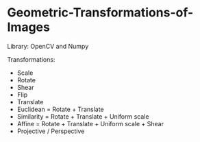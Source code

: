 # Geometric-Transformations-of-Images
Library: OpenCV and Numpy


Transformations:
 - Scale
 - Rotate
 - Shear
 - Flip
 - Translate
 - Euclidean = Rotate + Translate
 - Similarity = Rotate + Translate + Uniform scale
 - Affine = Rotate + Translate + Uniform scale + Shear
 - Projective / Perspective
